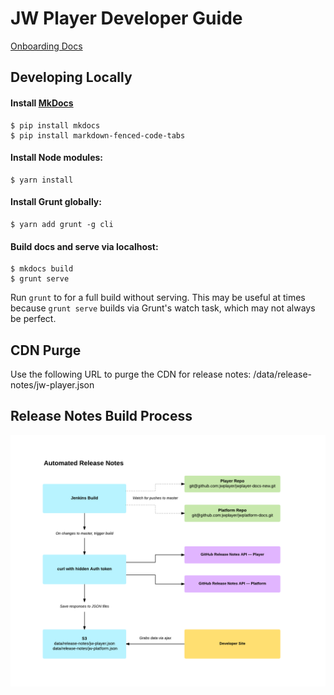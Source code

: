 # JW Player Developer Guide

[Onboarding Docs](https://github.com/jwplayer/jwplayer-docs-new/tree/master/Onboarding%20Documents)

## Developing Locally

#### Install [MkDocs](http://www.mkdocs.org/)

```
$ pip install mkdocs
$ pip install markdown-fenced-code-tabs
```

#### Install Node modules:

```
$ yarn install
```

#### Install Grunt globally:

```
$ yarn add grunt -g cli
```

#### Build docs and serve via localhost:

```
$ mkdocs build
$ grunt serve
```

Run `grunt` to for a full build without serving. This may be useful at times because `grunt serve` builds via Grunt's watch task, which may not always be perfect.

## CDN Purge

Use the following URL to purge the CDN for release notes: /data/release-notes/jw-player.json

## Release Notes Build Process

![Release Notes Build Process](release-notes-build.png)
